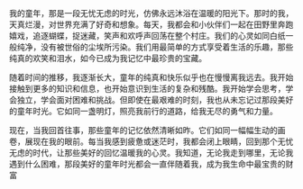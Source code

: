 <!DOCTYPE html>
<html lang="zh-CN">
  <head>
    <meta charset="utf-8">
    <meta name="viewport" content="width=device-width, initial-scale=1" />
    <title>崔广哲</title>
    <style>  
      body {
        margin: 0;
      }
    </style>
  </head>
  <body>
	  <p>我的童年，那是一段无忧无虑的时光，仿佛永远沐浴在温暖的阳光下。那时的我，天真烂漫，对世界充满了好奇和想象。每天，我都会和小伙伴们一起在田野里奔跑嬉戏，追逐蝴蝶，捉迷藏，笑声和欢呼声回荡在整个村庄。我们的心灵如同白纸一般纯净，没有被世俗的尘埃所污染。我们用最简单的方式享受着生活的乐趣，那些纯真的欢笑和泪水，如今已成为我记忆中最珍贵的宝藏。
      




<p>随着时间的推移，我逐渐长大，童年的纯真和快乐似乎也在慢慢离我远去。我开始接触到更多的知识和信息，也开始意识到生活的复杂和残酷。我开始学会思考，学会独立，学会面对困难和挑战。但即使在最艰难的时刻，我也从未忘记过那段美好的童年时光。它如同一盏明灯，照亮我前行的道路，给我无尽的勇气和力量。





<p> 现在，当我回首往事，那些童年的记忆依然清晰如昨。它们如同一幅幅生动的画卷，展现在我的眼前。每当我感到疲惫或迷茫时，我都会闭上眼睛，回到那个无忧无虑的时代，让那些美好的回忆温暖我的心灵。我知道，无论我走到哪里，无论我遇到什么困难，那段美好的童年时光都会一直伴随着我，成为我生命中最宝贵的财富     
    
   
  </body>
</html>
